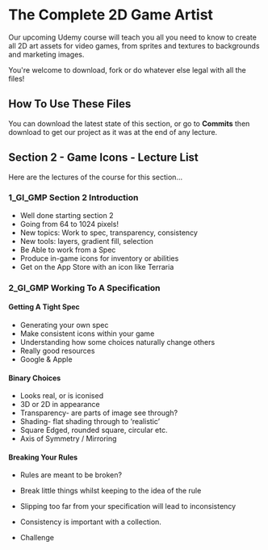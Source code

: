 # The Complete 2D Game Artist
Our upcoming Udemy course will teach you all you need to know to create all 2D art assets for video games, from sprites and textures to backgrounds and marketing images.

You're welcome to download, fork or do whatever else legal with all the files!

## How To Use These Files
You can download the latest state of this section, or go to **Commits** then download to get our project as it was at the end of any lecture.

## Section 2 - Game Icons - Lecture List
Here are the lectures of the course for this section...

### 1_GI_GMP Section 2 Introduction
+ Well done starting section 2
+ Going from 64 to 1024 pixels!
+ New topics: Work to spec, transparency, consistency
+ New tools: layers, gradient fill, selection
+ Be Able to work from a Spec
+ Produce in-game icons for inventory or abilities
+ Get on the App Store with an icon like Terraria

### 2_GI_GMP Working To A Specification

#### Getting A Tight Spec
+ Generating your own spec
+ Make consistent icons within your game
+ Understanding how some choices naturally change others
+ Really good resources
+ Google & Apple
#### Binary Choices
+ Looks real, or is iconised
+ 3D or 2D in appearance
+ Transparency- are parts of image see through?
+ Shading- flat shading through to ‘realistic’
+ Square Edged, rounded square, circular etc.
+ Axis of Symmetry / Mirroring
#### Breaking Your Rules
+ Rules are meant to be broken?
+ Break little things whilst keeping to the idea of the rule
+ Slipping too far from your specification will lead to inconsistency
+ Consistency is important with a collection.

+ Challenge
